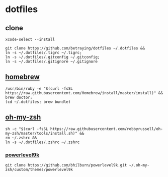 # dotfiles

## clone
```shell
xcode-select --install
```
```shell
git clone https://github.com/betraying/dotfiles ~/.dotfiles &&
ln -s ~/.dotfiles/.tigrc ~/.tigrc;
ln -s ~/.dotfiles/.gitconfig ~/.gitconfig;
ln -s ~/.dotfiles/.gitignore ~/.gitignore
```

## [homebrew](https://github.com/Homebrew/brew)
```shell
/usr/bin/ruby -e "$(curl -fsSL https://raw.githubusercontent.com/Homebrew/install/master/install)" &&
brew doctor;
(cd ~/.dotfiles; brew bundle)
```

## [oh-my-zsh](https://github.com/robbyrussell/oh-my-zsh)
```shell
sh -c "$(curl -fsSL https://raw.githubusercontent.com/robbyrussell/oh-my-zsh/master/tools/install.sh)" && 
rm ~/.zshrc && 
ln -s ~/.dotfiles/.zshrc ~/.zshrc
```

### [powerlevel9k](https://github.com/bhilburn/powerlevel9k)
```shell
git clone https://github.com/bhilburn/powerlevel9k.git ~/.oh-my-zsh/custom/themes/powerlevel9k
```